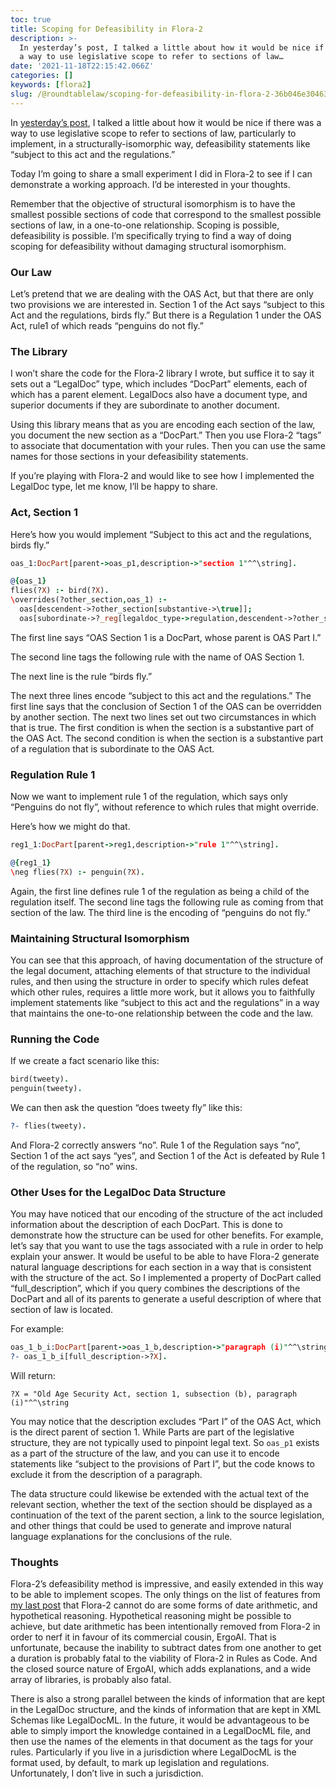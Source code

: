 ```yaml
---
toc: true
title: Scoping for Defeasibility in Flora-2
description: >-
  In yesterday’s post, I talked a little about how it would be nice if there was
  a way to use legislative scope to refer to sections of law…
date: '2021-11-18T22:15:42.066Z'
categories: []
keywords: [flora2]
slug: /@roundtablelaw/scoping-for-defeasibility-in-flora-2-36b046e30463
---
```


In [yesterday’s post](https://roundtablelaw.medium.com/what-one-section-of-law-tells-us-about-what-rules-as-code-needs-a69a77784311), I talked a little about how it would be nice if there was a way to use legislative scope to refer to sections of law, particularly to implement, in a structurally-isomorphic way, defeasibility statements like “subject to this act and the regulations.”

Today I’m going to share a small experiment I did in Flora-2 to see if I can demonstrate a working approach. I’d be interested in your thoughts.

Remember that the objective of structural isomorphism is to have the smallest possible sections of code that correspond to the smallest possible sections of law, in a one-to-one relationship. Scoping is possible, defeasibility is possible. I’m specifically trying to find a way of doing scoping for defeasibility without damaging structural isomorphism.

### Our Law

Let’s pretend that we are dealing with the OAS Act, but that there are only two provisions we are interested in. Section 1 of the Act says “subject to this Act and the regulations, birds fly.” But there is a Regulation 1 under the OAS Act, rule1 of which reads “penguins do not fly.”

### The Library

I won’t share the code for the Flora-2 library I wrote, but suffice it to say it sets out a “LegalDoc” type, which includes “DocPart” elements, each of which has a parent element. LegalDocs also have a document type, and superior documents if they are subordinate to another document.

Using this library means that as you are encoding each section of the law, you document the new section as a “DocPart.” Then you use Flora-2 “tags” to associate that documentation with your rules. Then you can use the same names for those sections in your defeasibility statements.

If you’re playing with Flora-2 and would like to see how I implemented the LegalDoc type, let me know, I’ll be happy to share.

### Act, Section 1

Here’s how you would implement “Subject to this act and the regulations, birds fly.”
```prolog
oas_1:DocPart[parent->oas_p1,description->"section 1"^^\string].

@{oas_1}  
flies(?X) :- bird(?X).  
\overrides(?other_section,oas_1) :-  
  oas[descendent->?other_section[substantive->\true]];  
  oas[subordinate->?_reg[legaldoc_type->regulation,descendent->?other_section[substantive->\true]]].
```
The first line says “OAS Section 1 is a DocPart, whose parent is OAS Part I.”

The second line tags the following rule with the name of OAS Section 1.

The next line is the rule “birds fly.”

The next three lines encode “subject to this act and the regulations.” The first line says that the conclusion of Section 1 of the OAS can be overridden by another section. The next two lines set out two circumstances in which that is true. The first condition is when the section is a substantive part of the OAS Act. The second condition is when the section is a substantive part of a regulation that is subordinate to the OAS Act.

### Regulation Rule 1

Now we want to implement rule 1 of the regulation, which says only “Penguins do not fly”, without reference to which rules that might override.

Here’s how we might do that.
```prolog
reg1_1:DocPart[parent->reg1,description->"rule 1"^^\string].

@{reg1_1}  
\neg flies(?X) :- penguin(?X).
```
Again, the first line defines rule 1 of the regulation as being a child of the regulation itself. The second line tags the following rule as coming from that section of the law. The third line is the encoding of “penguins do not fly.”

### Maintaining Structural Isomorphism

You can see that this approach, of having documentation of the structure of the legal document, attaching elements of that structure to the individual rules, and then using the structure in order to specify which rules defeat which other rules, requires a little more work, but it allows you to faithfully implement statements like “subject to this act and the regulations” in a way that maintains the one-to-one relationship between the code and the law.

### Running the Code

If we create a fact scenario like this:
```prolog
bird(tweety).  
penguin(tweety).
```
We can then ask the question “does tweety fly” like this:
```prolog
?- flies(tweety).
```
And Flora-2 correctly answers “no”. Rule 1 of the Regulation says “no”, Section 1 of the act says “yes”, and Section 1 of the Act is defeated by Rule 1 of the regulation, so “no” wins.

### Other Uses for the LegalDoc Data Structure

You may have noticed that our encoding of the structure of the act included information about the description of each DocPart. This is done to demonstrate how the structure can be used for other benefits. For example, let’s say that you want to use the tags associated with a rule in order to help explain your answer. It would be useful to be able to have Flora-2 generate natural language descriptions for each section in a way that is consistent with the structure of the act. So I implemented a property of DocPart called “full_description”, which if you query combines the descriptions of the DocPart and all of its parents to generate a useful description of where that section of law is located.

For example:
```prolog
oas_1_b_i:DocPart[parent->oas_1_b,description->"paragraph (i)"^^\string].  
?- oas_1_b_i[full_description->?X].
```
Will return:
```
?X = "Old Age Security Act, section 1, subsection (b), paragraph (i)"^^\string
```
You may notice that the description excludes “Part I” of the OAS Act, which is the direct parent of section 1. While Parts are part of the legislative structure, they are not typically used to pinpoint legal text. So `oas_p1` exists as a part of the structure of the law, and you can use it to encode statements like “subject to the provisions of Part I”, but the code knows to exclude it from the description of a paragraph.

The data structure could likewise be extended with the actual text of the relevant section, whether the text of the section should be displayed as a continuation of the text of the parent section, a link to the source legislation, and other things that could be used to generate and improve natural language explanations for the conclusions of the rule.

### Thoughts

Flora-2’s defeasibility method is impressive, and easily extended in this way to be able to implement scopes. The only things on the list of features from [my last post](https://roundtablelaw.medium.com/what-one-section-of-law-tells-us-about-what-rules-as-code-needs-a69a77784311) that Flora-2 cannot do are some forms of date arithmetic, and hypothetical reasoning. Hypothetical reasoning might be possible to achieve, but date arithmetic has been intentionally removed from Flora-2 in order to nerf it in favour of its commercial cousin, ErgoAI. That is unfortunate, because the inability to subtract dates from one another to get a duration is probably fatal to the viability of Flora-2 in Rules as Code. And the closed source nature of ErgoAI, which adds explanations, and a wide array of libraries, is probably also fatal.

There is also a strong parallel between the kinds of information that are kept in the LegalDoc structure, and the kinds of information that are kept in XML Schemas like LegalDocML. In the future, it would be advantageous to be able to simply import the knowledge contained in a LegalDocML file, and then use the names of the elements in that document as the tags for your rules. Particularly if you live in a jurisdiction where LegalDocML is the format used, by default, to mark up legislation and regulations. Unfortunately, I don’t live in such a jurisdiction.